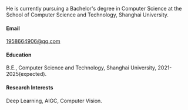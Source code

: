 


He is currently pursuing a Bachelor's degree in Computer Science at the School of Computer Science and Technology, Shanghai University.

#### Email
1958664906@qq.com

#### Education

B.E., Computer Science and Technology, Shanghai University, 2021-2025(expected).

#### Research Interests
Deep Learning, AIGC, Computer Vision.

